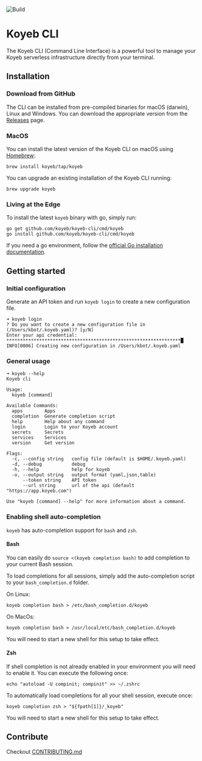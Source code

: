 ![Build](https://github.com/koyeb/koyeb-cli/workflows/Release/badge.svg)

# Koyeb CLI

The Koyeb CLI (Command Line Interface) is a powerful tool to manage your Koyeb serverless infrastructure directly from your terminal.

## Installation

### Download from GitHub

The CLI can be installed from pre-compiled binaries for macOS (darwin), Linux and Windows. You can download the appropriate version from the [Releases](https://github.com/koyeb/koyeb-cli/releases) page.

### MacOS

You can install the latest version of the Koyeb CLI on macOS using [Homebrew](http://brew.sh/):

```shell
brew install koyeb/tap/koyeb
```

You can upgrade an existing installation of the Koyeb CLI running:

```
brew upgrade koyeb
```

### Living at the Edge

To install the latest `koyeb` binary with go, simply run:

```shell
go get github.com/koyeb/koyeb-cli/cmd/koyeb
go install github.com/koyeb/koyeb-cli/cmd/koyeb
```

If you need a go environment, follow the [official Go installation documentation](https://golang.org/doc/install).


## Getting started

### Initial configuration

Generate an API token and run `koyeb login` to create a new configuration file.

```shell
➜ koyeb login
? Do you want to create a new configuration file in (/Users/kbot/.koyeb.yaml)? [y/N]
Enter your api credential: ****************************************************************█
INFO[0006] Creating new configuration in /Users/kbot/.koyeb.yaml
```

### General usage

```shell
➜ koyeb --help
Koyeb cli

Usage:
  koyeb [command]

Available Commands:
  apps        Apps
  completion  Generate completion script
  help        Help about any command
  login       Login to your Koyeb account
  secrets     Secrets
  services    Services
  version     Get version

Flags:
  -c, --config string   config file (default is $HOME/.koyeb.yaml)
  -d, --debug           debug
  -h, --help            help for koyeb
  -o, --output string   output format (yaml,json,table)
      --token string    API token
      --url string      url of the api (default "https://app.koyeb.com")

Use "koyeb [command] --help" for more information about a command.
```


### Enabling shell auto-completion

`koyeb` has auto-completion support for `bash` and `zsh`. 

#### Bash

You can easily do `source <(koyeb completion bash)` to add completion to your current Bash session.

To load completions for all sessions, simply add the auto-completion script to your `bash_completion.d` folder.

On Linux:

```shell
koyeb completion bash > /etc/bash_completion.d/koyeb
```

On MacOs:

```shell
koyeb completion bash > /usr/local/etc/bash_completion.d/koyeb
```

You will need to start a new shell for this setup to take effect.

#### Zsh

If shell completion is not already enabled in your environment you will need to enable it.  You can execute the following once:

```shell
echo "autoload -U compinit; compinit" >> ~/.zshrc
```

To automatically load completions for all your shell session, execute once:

```shell
koyeb completion zsh > "${fpath[1]}/_koyeb"
```

You will need to start a new shell for this setup to take effect.

## Contribute

Checkout [CONTRIBUTING.md](CONTRIBUTING.md)

